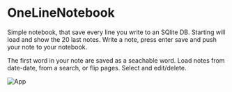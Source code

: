 # OneLineNotebook

Simple notebook, that save every line you write to an SQlite DB.
Starting will load and show the 20 last notes.
Write a note, press enter save and push your note to your notebook. 

The first word in your note are saved as a seachable word.
Load notes from date-date, from a search, or flip pages.
Select and edit/delete.

![App](https://user-images.githubusercontent.com/92325738/152747840-a3d51cd4-8bfc-4c80-a0f9-b8dee6b9f8e7.jpg)

